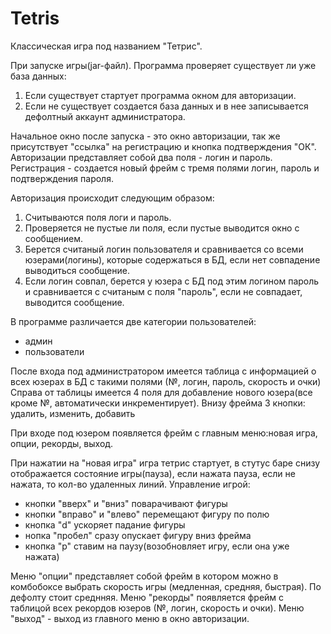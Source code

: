 Tetris
======
Классическая игра под названием "Тетрис".

При запуске игры(jar-файл). Программа проверяет существует ли уже база данных:
1) Если существует стартует программа окном для авторизации.
2) Если не существует создается база данных и в нее записывается дефолтный аккаунт администратора.

Начальное окно после запуска - это окно авторизации, так же присутствует "ссылка" на регистрацию и кнопка подтверждения "ОК".
Авторизации представляет собой два поля - логин и пароль. Регистрация - создается новый фрейм с тремя полями логин, пароль и подтверждения пароля.

 Авторизация происходит следующим образом:
 1) Считываются поля логи и пароль.
 2) Проверяется не пустые ли поля, если пустые выводится окно с сообщением.
 3) Берется считаный логин пользователя и сравнивается со всеми юзерами(логины), которые содержаться в БД, если нет  совпадение выводиться сообщение.
 4) Если логин совпал, берется у юзера с БД под этим логином пароль и сравнивается с считаным с поля "пароль", если не совпадает, выводится сообщение.


В программе различается две категории пользователей:
- админ
- пользователи 

После входа под администратором имеется таблица с информацией о всех юзерах в БД с такими полями (№, логин, пароль, скорость и очки)
Справа от таблицы имеется 4 поля для добавление нового юзера(все кроме №, автоматически инкрементирует).
Внизу фрейма 3 кнопки: удалить, изменить, добавить

При входе под юзером появляется фрейм с главным меню:новая игра, опции, рекорды, выход.

При нажатии на "новая игра" игра тетрис стартует, в стутус баре снизу отображается состояние игры(пауза), если нажата пауза, если не нажата, то кол-во удаленных линий.
Управление игрой:
- кнопки "вверх" и "вниз" поварачивают фигуры
- кнопки "вправо" и "влево" перемещают фигуру по полю
- кнопка "d" ускоряет падание фигуры
- нопка "пробел" сразу опускает фигуру вниз фрейма
- кнопка "p" ставим на паузу(возобновляет игру, если она уже нажата)

Меню "опции" представляет собой фрейм в котором можно в комбобоксе выбрать скорость игры (медленная, средняя, быстрая). По дефолту стоит среднняя.
Меню "рекорды" появляется фрейм с таблицой всех рекордов юзеров (№, логин, скорость и очки).
Меню "выход" - выход из главного меню в окно авторизации.
